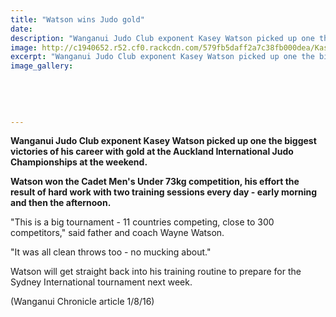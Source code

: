 ```yaml
---
title: "Watson wins Judo gold"
date: 
description: "Wanganui Judo Club exponent Kasey Watson picked up one the biggest victories of his career with gold at the Auckland International Judo Championships."
image: http://c1940652.r52.cf0.rackcdn.com/579fb5daff2a7c38fb000dea/Kasey-Watson-gold-AK-Int-Judo-Champs-July-2016.jpg
excerpt: "Wanganui Judo Club exponent Kasey Watson picked up one the biggest victories of his career with gold at the Auckland International Judo Championships."
image_gallery:
    
    
    
    
    
---
```


<p><strong>Wanganui Judo Club exponent Kasey Watson picked up one the biggest victories of his career with gold at the Auckland International Judo Championships at the weekend.</strong></p>
<p><strong>Watson won the Cadet Men's Under 73kg competition, his effort the result of hard work with two training sessions every day - early morning and then the afternoon.</strong></p>
<p>"This is a big tournament - 11 countries competing, close to 300 competitors," said father and coach Wayne Watson.</p>
<p>"It was all clean throws too - no mucking about."</p>
<p>Watson will get straight back into his training routine to prepare for the Sydney International tournament next week.</p>
<p>(Wanganui Chronicle article 1/8/16)</p>

